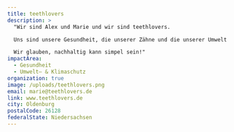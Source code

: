 ```yaml
---
title: teethlovers
description: >
  "Wir sind Alex und Marie und wir sind teethlovers. 

  Uns sind unsere Gesundheit, die unserer Zähne und die unserer Umwelt sehr wichtig. Wir wollen mehr Transparenz, Simplizität und Nachhaltigkeit - für einen bewussten und nachhaltigen Konsum, für Zähneputzen mit Freude und gutem Gewissen, für gesunde und saubere Zähne und ein strahlendes Lächeln! Deswegen haben wir ein neuartiges Bio-Zahnpulver entwickelt, das innen wie außen aus 100% natürlichen Inhaltsstoffen besteht. Das gesund ist für Zähne, Mensch und Umwelt. Wir sind bestrebt unser Konzept rundum nachhaltig auszugestalten: bio, vegan, plastik- und erdölfrei, CO²-neutral, wassersparend und gemeinwohlorientiert! 

  Wir glauben, nachhaltig kann simpel sein!"
impactArea:
  - Gesundheit
  - Umwelt– & Klimaschutz
organization: true
image: /uploads/teethlovers.png
email: marie@teethlovers.de
link: www.teethlovers.de
city: Oldenburg
postalCode: 26128
federalState: Niedersachsen
---
```


